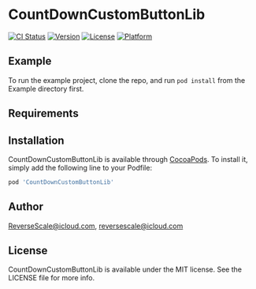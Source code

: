 # CountDownCustomButtonLib

[![CI Status](http://img.shields.io/travis/ReverseScale@icloud.com/CountDownCustomButtonLib.svg?style=flat)](https://travis-ci.org/ReverseScale@icloud.com/CountDownCustomButtonLib)
[![Version](https://img.shields.io/cocoapods/v/CountDownCustomButtonLib.svg?style=flat)](http://cocoapods.org/pods/CountDownCustomButtonLib)
[![License](https://img.shields.io/cocoapods/l/CountDownCustomButtonLib.svg?style=flat)](http://cocoapods.org/pods/CountDownCustomButtonLib)
[![Platform](https://img.shields.io/cocoapods/p/CountDownCustomButtonLib.svg?style=flat)](http://cocoapods.org/pods/CountDownCustomButtonLib)

## Example

To run the example project, clone the repo, and run `pod install` from the Example directory first.

## Requirements

## Installation

CountDownCustomButtonLib is available through [CocoaPods](http://cocoapods.org). To install
it, simply add the following line to your Podfile:

```ruby
pod 'CountDownCustomButtonLib'
```

## Author

ReverseScale@icloud.com, reversescale@icloud.com

## License

CountDownCustomButtonLib is available under the MIT license. See the LICENSE file for more info.
